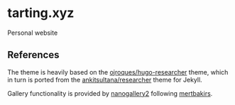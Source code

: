 # tarting.xyz
Personal website

## References

The theme is heavily based on the [ojroques/hugo-researcher](https://github.com/ojroques/hugo-researcher) theme, which in turn is ported from the [ankitsultana/researcher](https://github.com/ankitsultana/researcher) theme for Jekyll.

Gallery functionality is provided by [nanogallery2](https://nanogallery2.nanostudio.org/) following [mertbakirs](https://mertbakir.gitlab.io/hugo/nanogallery2-with-hugo/).
